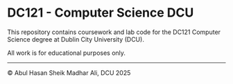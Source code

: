 # DC121 - Computer Science DCU

This repository contains coursework and lab code for the DC121 Computer Science degree at Dublin City University (DCU).


All work is for educational purposes only.

---

© Abul Hasan Sheik Madhar Ali, DCU 2025

